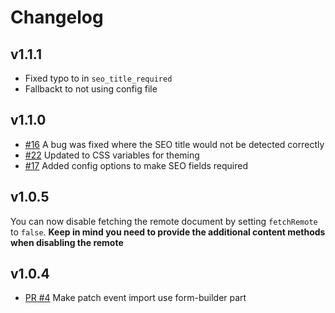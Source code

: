 # Changelog
## v1.1.1
* Fixed typo to in `seo_title_required`
* Fallbackt to not using config file

## v1.1.0
* [#16](https://github.com/LiamMartens/sanity-plugin-seo-tools/issues/16) A bug was fixed where the SEO title would not be detected correctly
* [#22](https://github.com/LiamMartens/sanity-plugin-seo-tools/issues/22) Updated to CSS variables for theming
* [#17](https://github.com/LiamMartens/sanity-plugin-seo-tools/issues/17) Added config options to make SEO fields required

## v1.0.5
You can now disable fetching the remote document by setting `fetchRemote` to `false`.
**Keep in mind you need to provide the additional content methods when disabling the remote**

## v1.0.4
* [PR #4](https://github.com/LiamMartens/sanity-plugin-seo-tools/pull/4) Make patch event import use form-builder part